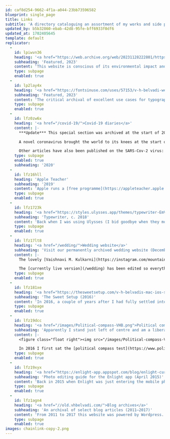 ```yaml
---
id: caf8d254-9662-4f1a-a044-23bb73596582
blueprint: single_page
title: Links
subtitle: 'A directory cataloguing an assortment of my works and side projects'
updated_by: b5b32860-ebab-42d8-95fe-bff6933f0df6
updated_at: 1702405645
template: default
replicator:
  -
    id: lpiwvn36
    heading: '<a href="https://web.archive.org/web/20231128222801/https://lowwwcarbon.com/showcase/">Low Carbon Showcase</a>'
    subheading: 'Featured, 2023'
    content: 'This website is conscious of its environmental impact and maintains as low a carbon footprint as possible. It is currently around 0.06–0.09g of CO<sub>2</sub> per page view, which makes it [cleaner than 95% of the websites on the internet](https://www.websitecarbon.com/website/vhbelvadi-com/). For this reason, the Low Carbon Websites showcase [rated this website A+](https://web.archive.org/web/20231128222801/https://lowwwcarbon.com/showcase/) and listed it as compliant for having a low carbon footprint as on 28 November 2023. This measure remains valid till date.'
    type: subpage
    enabled: true
  -
    id: lp2lay4x
    heading: '<a href="https://fontsinuse.com/uses/57153/v-h-belvadi-website">Fonts In Use</a>'
    subheading: 'Featured, 2023'
    content: 'The critical archival of excellent use cases for typography, _Fonts in use_, featured this website on 17 November 2023. The typefaces featured in use were Martina Plantijn and Söhne from Klim Type—[read the colophon](/colophon#typefaces) for more.'
    type: subpage
    enabled: true
  -
    id: lfz0zw6x
    heading: '<a href="/covid-19/">Covid-19 diaries</a>'
    content: |-
      ***Update*** This special section was archived at the start of 2024. Read more about [changes made in 2024](2024-redesign).

      A novel coronavirus brought the world to its knees at the start of 2020. Three months in—as India, the US, Italy, the UK, Spain and nearly every other country on the planet went into a lockdown—it became clear that this event would define our generation in ways we never expected. Starting from the first day India was locked down, a set of daily notes were published as [the <abbr class="font-sans-sc">COVID-19</abbr> diaries](/COVID-19/) that would record the views of a handful of people, but primarily of the owner of this website, of life under quarantine and several thoughts on how India and the rest of the world were handling this crisis.

      Other articles have also been published on the SARS-Cov-2 virus: read about [the bright side](/coronavirus/) of humanity’s capacity for survival; the global [economic impact](/covid-future/) of <abbr>COVID-19</abbr>.
    type: subpage
    enabled: true
    subheading: '2020'
  -
    id: lfz16hll
    heading: 'Apple Teacher'
    subheading: '2019'
    content: 'Apple runs a [free programme](https://appleteacher.apple.com) where they train educators to use Apple products in the classroom. From programming to films to presentations everything an Apple product can do and how you can use it to improve your lessons in the classroom, whether at school or university, is taught for free in the [Apple Teacher Learning Centre](https://appleteacher.apple.com). Although you can get an Apple Teacher certification for any tool of your choice (iPad, Mac or coding skills) the programme is a continuous learning experience that can spark creativity in many ways. Also [join #AppleEDUChat](https://twitter.com/hashtag/AppleEDUchat) every week on Twitter for discussions and continued learning.'
    type: subpage
    enabled: true
  -
    id: lfz1723k
    heading: '<a href="https://styles.ulysses.app/themes/typewriter-EmV">Ulysses theme</a>'
    subheading: 'Typewriter, c. 2018'
    content: 'Back when I was using Ulysses (I bid goodbye when they moved to a subscription-based model) there was this specific theme I had designed for myself that took inspiration from a typewriter but tweaked things to adapt to a modern, digital screen. I eventually submitted it to the official Ulysses Styles & Themes collection where it was accepted and has since received a modest amount of love and installs. [Take a look for yourself](https://styles.ulysses.app/themes/typewriter-EmV).'
    type: subpage
    enabled: true
  -
    id: lfz17lt8
    heading: '<a href="/wedding/">Wedding website</a>'
    subheading: 'Visit our permanently archived wedding website (December 2018)'
    content: |-
      The lovely [Vaishnavi M. Kulkarni](https://instagram.com/mountain_i_am/) and I got married in December of 2018. This was our wedding website and since I coded it I gifted myself the right to unabashedly use my favourite typeface of all time, Minion, almost everywhere. (The wife approved.) While this website is not of public interest, it is certainly in my personal interest to archive the link here for posterity.

      The [currently live version](/wedding) has been edited so everything is in the past tense and our wedding day counter has been removed. However, there is [a frozen version of the site](/prewedding) that still looks exactly as it did before the wedding except with the countdown timer reading zero for obvious reasons.
    type: subpage
    enabled: true
  -
    id: lfz181xe
    heading: '<a href="https://thesweetsetup.com/v-h-belvadis-mac-ios-setup/">Interview</a>'
    subheading: 'The Sweet Setup (2016)'
    content: 'In 2016, a couple of years after I had fully settled into the Apple ecosystem, I was interviewed by *The Sweet Setup* about my iPhone, iPad and Mac set-ups, choice of apps, and about other technology- and workspace-related questions. Although not an accurate representation of the current state of things, my fundamental approach to technology has remained somewhat consistent since this interview to this day. [The full interview is available on *The Sweet Setup*](https://thesweetsetup.com/v-h-belvadis-mac-ios-setup/).'
    type: subpage
    enabled: true
  -
    id: lfz19dcc
    heading: '<a href="/images/Political-compass-VHB.png">Political compass</a>'
    subheading: 'Apparently I stand just left of centre and am a liberal, c. 2016 onwards'
    content: |-
      <figure class="float right"><img src="/images/Political-compass-VHB.png"></figure>

      In 2016 I first sat the [political compass test](https://www.politicalcompass.org). Before then I had thought of myself as a  socially modern liberal but fiscally conservative person. After the test I was told I was staunchly in the middle of the third quadrant of the political compass. I expected to be further left and closer to the x-axis but the test refused to oblige. I sat the test a few more times over the next few years and the result remained the same. The last time I sat this test was in December of 2019. You can [see the latest graph](/images/Political-compass-VHB.png) which is quite representative of its predecessors. I am unsure about the accuracy of this test (although I have seen many people believe it is reasonably accurate, even academically) but it certainly is a fun activity to partake in.
    type: subpage
    enabled: true
  -
    id: lfz19xyx
    heading: '<a href="https://enlight-app.appspot.com/blog/enlight-curves-tutorial/">Editing with curves</a>'
    subheading: 'Photo editing guide for the Enlight app (April 2015)'
    content: 'Back in 2015 when Enlight was just entering the mobile photo editing game where it is now quite a big player,  I was invited to write an article that would guide users on editing their photos. I had chosen to speak about using curves effectively. [Read the article on the Enlight website](https://enlight-app.appspot.com/blog/enlight-curves-tutorial/).'
    type: subpage
    enabled: true
  -
    id: lfz1agn4
    heading: '<a href="//old.vhbelvadi.com/">Blog archives</a>'
    subheading: 'An archival of select blog articles (2011–2017)'
    content: 'From 2011 to 2017 this website was powered by Wordpress. In 2017, to mark its ten year anniversary, there took place what I like to call the great purge: I removed over 500 essays permanently from the database to allow for a leaner collection of articles with an increased baseline quality for the entire archival. Since 2017 this website has eschewed databases and moved to Hugo (after a brief stint with Kirby) for a more modern framework on which to run the site; and articles made since that time, including a handful from the 2011–2017 years, can be found on this website. You are welcome to browse the archives anytime.'
    type: subpage
    enabled: true
images: chainlink-copy-2.png
---
```

